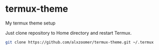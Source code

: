 # termux-theme
My termux theme setup

Just clone repository to Home directory and restart Termux.
```sh
git clone https://github.com/alxzoomer/termux-theme.git ~/.termux
```
